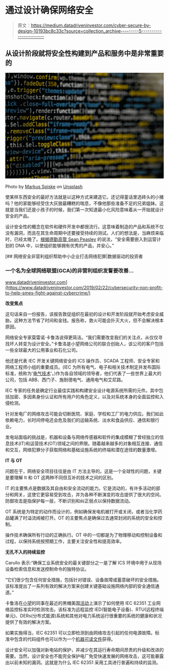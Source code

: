# 通过设计确保网络安全

> 原文：<https://medium.datadriveninvestor.com/cyber-secure-by-design-10193bc8c33c?source=collection_archive---------5----------------------->

## 从设计阶段就将安全性构建到产品和服务中是非常重要的

![](img/5d82516b1c2c9354fd5ff6a0cfc6779d.png)

Photo by [Markus Spiske](https://unsplash.com/@markusspiske?utm_source=medium&utm_medium=referral) on [Unsplash](https://unsplash.com?utm_source=medium&utm_medium=referral)

使某样东西安全的最好方法就是以这种方式来建造它。还记得童话里选砖头的小猪吗？他的家能够经受住大灰狼最糟糕的喘息，不像他那些准备不足的兄弟姐妹。这就是当我们还是小孩子的时候，我们第一次知道最小化风险意味着从一开始就设计安全的产品。

设计安全性的概念在软件和硬件开发中都很流行。这意味着制造的产品和系统不仅没有漏洞，而且在其生命周期中还要接受持续的测试。人们的想法是，当麻烦来临时，已经太晚了。[根据德勤高管 Sean Peasley](https://www2.deloitte.com/us/en/pages/about-deloitte/articles/press-releases/deloitte-cyber-shares-top-cyber-risks-for-iot-environments.html?nc=1) 的说法，“安全需要嵌入到运营计划的 DNA 中，以使组织能够拥有优秀的产品，并安心。”

[](https://www.datadriveninvestor.com/2019/02/22/cybersecurity-non-profit-to-help-smes-fight-against-cybercrime/) [## 网络安全非营利组织帮助中小企业打击网络犯罪|数据驱动的投资者

### 一个名为全球网络联盟(GCA)的非营利组织发誓要改善…

www.datadriveninvestor.com](https://www.datadriveninvestor.com/2019/02/22/cybersecurity-non-profit-to-help-smes-fight-against-cybercrime/) 

**改变焦点**

这句话来自一份报告，该报告敦促组织在最初的设计和开发阶段就开始考虑安全威胁。这种方法节省了时间和金钱。报告称，救火可能会扑灭大火，但不会解决根本原因。

网络安全专家莫雷诺·卡鲁洛说得更简洁。“我们需要改变我们的关注点，从仅仅寻找坏人转变为设计安全。”卡鲁洛是小望网络公司的联合创始人，该公司的客户包括一些全球最大的公用事业和石化公司。

他还是代表 IEC 开发关键网络安全的 ICS 操作员、SCADA 工程师、安全专家和网络工程师小组的重要成员。(IEC 为所有电气、电子和相关技术制定并发布国际标准，统称为'[电气技术](https://en.wikipedia.org/wiki/Electrotechnics)'。)作为各自领域的领导者，他们代表了一些世界上最大的公司，包括 ABB、西门子、施耐德电气、通用电气和艾尼路。

IEC 专家的任务是确定行业最佳实践和构建安全设计电源系统所需的元件。其中包括加密、多因素身份认证和所有用户的角色定义，以及对系统本身的全面监控和入侵检测。

针对发电厂的网络攻击可能会切断医院、家庭、学校和工厂的电力供应。我们如此依赖电力，长时间停电还会危及我们的运输系统、淡水和食品供应、通信和银行业。

发电站面临的挑战是，机器和设备与网络传感器和软件的集成模糊了曾经独立的信息技术(IT)和运营技术(OT)领域之间的界限。随着越来越多的对象相互连接、通信和交互，网络犯罪分子获取网络和基础设施系统的终端和潜在途径的数量激增。

**IT 与 OT**

问题在于，网络安全项目往往是由 IT 方法主导的。这是一个全球性的问题，关键是要理解 It 和 OT 这两种不同但互补的技术之间的区别。

IT 的主要焦点是数据及其自由和安全流动的能力。它是流动的，有许多活动的部分和网关，这使它更容易受到攻击，并为各种不断演变的攻击提供了很大的空间。防御攻击是指保护每一层，不断识别和纠正弱点以保持数据流动。

OT 系统是为特定的动作而设计的，例如确保发电机被打开或关闭，或者当化学药品罐满了时溢流阀被打开。OT 的主要焦点是确保过去通常封闭的系统的安全和控制。

操作技术确保所有行动的正确执行。OT 中的一切都是为了物理移动和控制设备和过程，以保持系统按预期工作，主要关注安全性和提高效率。

**无孔不入的持续监控**

Carullo 表示:“确保工业系统安全的最关键部分之一是了解 ICS 环境中用于从现场设备检索信息和发送控制命令的独特协议。

“它们很少包含任何安全措施，包括针对错误、设备故障或蓄意破坏的安全措施。该标准提出了一系列有效的解决方案来创建关键基础设施网络内部的安全通信通道。”

卡鲁洛在[小望](https://www.nozominetworks.com/)的同事在最近的黑帽美国[活动](https://www.blackhat.com/us-19/briefings/schedule/index.html#the-future-of-securing-intelligent-electronic-devices-using-the-iec---standard-for-monitoring-16401)上演示了如何使用 IEC 62351 工业网络监控标准实时检测攻击。该标准为远程监控 IED(智能电子设备)、RTU(远程终端单元)、DERs(分布式能源)系统和其他对电力系统运行很重要的系统的健康和状况提供了有效的解决方案。

如果实施得当，IEC 62351 可以立即检测到由网络攻击引起的任何电源故障。标准中包含的代码组件也可以作为一个[机器可读文件](http://www.iec.ch/tc57/supportdocuments/IEC_62351-7.MIBS.light.zip)获得。

设计安全可以加强对新电站的保护，并减少在其运行寿命期间昂贵的升级和改进的需要。当然，设计安全也不能完全保护电厂免受快速发展的网络攻击，这可能暴露出以前未知的漏洞。这就是为什么 IEC 62351 采用工具进行普遍和持续的监测。